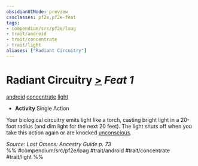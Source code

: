 ```yaml
---
obsidianUIMode: preview
cssclasses: pf2e,pf2e-feat
tags:
- compendium/src/pf2e/loag
- trait/android
- trait/concentrate
- trait/light
aliases: ["Radiant Circuitry"]
---
```

# Radiant Circuitry  [>](rules/core-rulebook/chapter-9-playing-the-game.md#Actions "Single Action") *Feat 1*  
[android](rules/traits/android-loag.md "Android Ancestry & Heritage Trait")  [concentrate](rules/traits/concentrate.md "Concentrate Action & Ability Trait")  [light](rules/traits/light.md "Light Effect Trait")  

- **Activity** Single Action

Your biological circuitry emits light like a torch, casting bright light in a 20-foot radius (and dim light for the next 20 feet). The light shuts off when you take this action again or are knocked [unconscious](rules/conditions.md#Unconscious).

*Source: Lost Omens: Ancestry Guide p. 73*  
%% #compendium/src/pf2e/loag #trait/android #trait/concentrate #trait/light %%